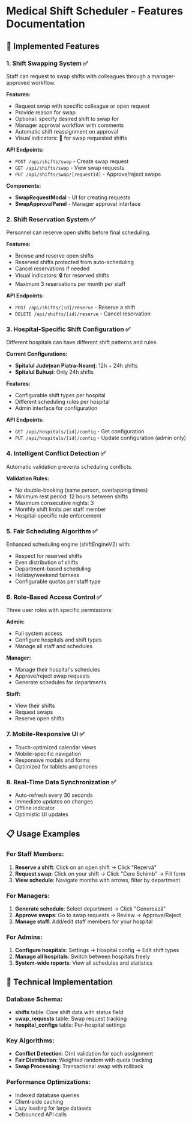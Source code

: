 # Medical Shift Scheduler - Features Documentation

## 🎉 Implemented Features

### 1. **Shift Swapping System** ✅
Staff can request to swap shifts with colleagues through a manager-approved workflow.

**Features:**
- Request swap with specific colleague or open request
- Provide reason for swap
- Optional: specify desired shift to swap for
- Manager approval workflow with comments
- Automatic shift reassignment on approval
- Visual indicators: 🔄 for swap requested shifts

**API Endpoints:**
- `POST /api/shifts/swap` - Create swap request
- `GET /api/shifts/swap` - View swap requests  
- `PUT /api/shifts/swap/[requestId]` - Approve/reject swaps

**Components:**
- **SwapRequestModal** - UI for creating requests
- **SwapApprovalPanel** - Manager approval interface

### 2. **Shift Reservation System** ✅
Personnel can reserve open shifts before final scheduling.

**Features:**
- Browse and reserve open shifts
- Reserved shifts protected from auto-scheduling
- Cancel reservations if needed
- Visual indicators: 🔒 for reserved shifts
- Maximum 3 reservations per month per staff

**API Endpoints:**
- `POST /api/shifts/[id]/reserve` - Reserve a shift
- `DELETE /api/shifts/[id]/reserve` - Cancel reservation

### 3. **Hospital-Specific Shift Configuration** ✅
Different hospitals can have different shift patterns and rules.

**Current Configurations:**
- **Spitalul Județean Piatra-Neamț**: 12h + 24h shifts
- **Spitalul Buhuși**: Only 24h shifts

**Features:**
- Configurable shift types per hospital
- Different scheduling rules per hospital
- Admin interface for configuration

**API Endpoints:**
- `GET /api/hospitals/[id]/config` - Get configuration
- `PUT /api/hospitals/[id]/config` - Update configuration (admin only)

### 4. **Intelligent Conflict Detection** ✅
Automatic validation prevents scheduling conflicts.

**Validation Rules:**
- No double-booking (same person, overlapping times)
- Minimum rest period: 12 hours between shifts
- Maximum consecutive nights: 3
- Monthly shift limits per staff member
- Hospital-specific rule enforcement

### 5. **Fair Scheduling Algorithm** ✅
Enhanced scheduling engine (shiftEngineV2) with:
- Respect for reserved shifts
- Even distribution of shifts
- Department-based scheduling
- Holiday/weekend fairness
- Configurable quotas per staff type

### 6. **Role-Based Access Control** ✅
Three user roles with specific permissions:

**Admin:**
- Full system access
- Configure hospitals and shift types
- Manage all staff and schedules

**Manager:**
- Manage their hospital's schedules
- Approve/reject swap requests
- Generate schedules for departments

**Staff:**
- View their shifts
- Request swaps
- Reserve open shifts

### 7. **Mobile-Responsive UI** ✅
- Touch-optimized calendar views
- Mobile-specific navigation
- Responsive modals and forms
- Optimized for tablets and phones

### 8. **Real-Time Data Synchronization** ✅
- Auto-refresh every 30 seconds
- Immediate updates on changes
- Offline indicator
- Optimistic UI updates

## 📋 Usage Examples

### For Staff Members:
1. **Reserve a shift**: Click on an open shift → Click "Rezervă"
2. **Request swap**: Click on your shift → Click "Cere Schimb" → Fill form
3. **View schedule**: Navigate months with arrows, filter by department

### For Managers:
1. **Generate schedule**: Select department → Click "Generează"
2. **Approve swaps**: Go to swap requests → Review → Approve/Reject
3. **Manage staff**: Add/edit staff members for your hospital

### For Admins:
1. **Configure hospitals**: Settings → Hospital config → Edit shift types
2. **Manage all hospitals**: Switch between hospitals freely
3. **System-wide reports**: View all schedules and statistics

## 🔧 Technical Implementation

### Database Schema:
- **shifts** table: Core shift data with status field
- **swap_requests** table: Swap request tracking
- **hospital_configs** table: Per-hospital settings

### Key Algorithms:
- **Conflict Detection**: O(n) validation for each assignment
- **Fair Distribution**: Weighted random with quota tracking
- **Swap Processing**: Transactional swap with rollback

### Performance Optimizations:
- Indexed database queries
- Client-side caching
- Lazy loading for large datasets
- Debounced API calls